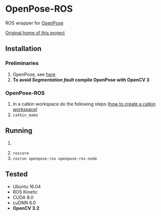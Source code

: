 # OpenPose-ROS
ROS wrapper for [OpenPose](https://github.com/CMU-Perceptual-Computing-Lab/openpose)

[Original home of this project](https://github.com/solbach/openpose-ros)

## Installation
### Preliminaries
1. OpenPose, see [here](https://github.com/CMU-Perceptual-Computing-Lab/openpose/blob/master/doc/installation.md)
1. __To avoid _Segmentation fault_ compile OpenPose with OpenCV 3__

### OpenPose-ROS
1. In a catkin workspace do the following steps ([how to create a catkin workspace](http://wiki.ros.org/catkin/Tutorials/create_a_workspace))
1. ```catkin_make```

## Running
1. ```source catkin_ws/devel/setup.bash
1. ```roscore```
1. ```rosrun openpose-ros openpose-ros-node```

## Tested
* Ubuntu 16.04 
* ROS Kinetic
* CUDA 8.0
* cuDNN 6.0
* __OpenCV 3.2__
